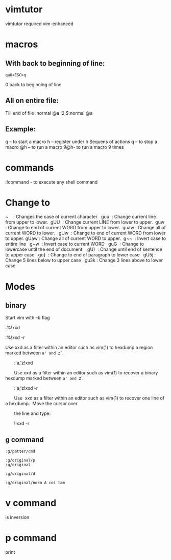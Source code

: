 # vimtutor
vimtutor
required vim-enhanced
# macros
## With back to beginning of line: 
```
qa0<ESC>q
```
0 back to beginning of line 
## All on entire file: 
Till end of file 
:normal @a 
:2,$:normal @a 
## Example: 
q – to start a macro 
h – register under h 
Sequens of actions 
q – to stop a macro 
@h – to run a macro 
9@h- to run a macro 9 times 
# commands
:!command - to execute any shell command

# Change to
~    : Changes the case of current character  
guu  : Change current line from upper to lower. 
gUU  : Change current LINE from lower to upper. 
guw  : Change to end of current WORD from upper to lower. 
guaw : Change all of current WORD to lower.  
gUw  : Change to end of current WORD from lower to upper.
gUaw : Change all of current WORD to upper. 
g~~  : Invert case to entire line  
g~w  : Invert case to current WORD  
guG  : Change to lowercase until the end of document.  
gU)  : Change until end of sentence to upper case  
gu}  : Change to end of paragraph to lower case  
gU5j : Change 5 lines below to upper case  
gu3k : Change 3 lines above to lower case
# Modes
## binary
Start vim with –b flag 

:%!xxd 

:%!xxd -r 

Use xxd as a filter within an editor such as vim(1) to hexdump a region marked between `a' and `z'. 

       :'a,'z!xxd 

       Use xxd as a filter within an editor such as vim(1) to recover a binary hexdump marked between `a' and `z'. 

       :'a,'z!xxd -r 

       Use  xxd as a filter within an editor such as vim(1) to recover one line of a hexdump.  Move the cursor over 

       the line and type: 

       !!xxd -r

## g command
```
:g/patter/cmd
```
```
:g/original/p
:g/original
```
```
:g/original/d
```
```
:g/original/norm A coś tam
```

# v command
is inversion
# p command
print
